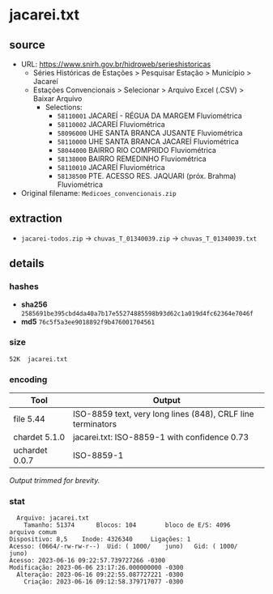 # jacarei.txt

## source

- URL: <https://www.snirh.gov.br/hidroweb/serieshistoricas>
  - Séries Históricas de Estações > Pesquisar Estação > Município > Jacareí
  - Estações Convencionais > Selecionar > Arquivo Excel (.CSV) > Baixar Arquivo
    - Selections: 
      - `58110001` 	JACAREÍ - RÉGUA DA MARGEM	Fluviométrica
      - `58110002` 	JACAREÍ	Fluviométrica
      - `58096000` 	UHE SANTA BRANCA JUSANTE	Fluviométrica
      - `58110000` 	UHE SANTA BRANCA JACAREÍ	Fluviométrica
      - `58044000` 	BAIRRO RIO COMPRIDO 	Fluviométrica
      - `58138000` 	BAIRRO REMEDINHO 	Fluviométrica
      - `58110010` 	JACAREÍ	Fluviométrica
      - `58138500` 	PTE. ACESSO RES. JAQUARI (próx. Brahma)	Fluviométrica
- Original filename: `Medicoes_convencionais.zip`

## extraction
- `jacarei-todos.zip` -> `chuvas_T_01340039.zip` -> `chuvas_T_01340039.txt`

## details

### hashes
- **sha256** `2585691be395cbd4da40a7b17e55274885598b93d62c1a019d4fc62364e7046f`
- **md5** `76c5f5a3ee9018892f9b476001704561`

### size
`52K  jacarei.txt`

### encoding
| **Tool**       | **Output**                                                  |
|----------------|-------------------------------------------------------------|
| file 5.44      | ISO-8859 text, very long lines (848), CRLF line terminators |
| chardet 5.1.0  | jacarei.txt: ISO-8859-1 with confidence 0.73                |
| uchardet 0.0.7 | ISO-8859-1                                                  |

_Output trimmed for brevity._

### stat
```
  Arquivo: jacarei.txt
    Tamanho: 51374     	Blocos: 104        bloco de E/S: 4096   arquivo comum
Dispositivo: 8,5	Inode: 4326340     Ligações: 1
Acesso: (0664/-rw-rw-r--)  Uid: ( 1000/    juno)   Gid: ( 1000/    juno)
Acesso: 2023-06-16 09:22:57.739727266 -0300
Modificação: 2023-06-06 23:17:26.000000000 -0300
  Alteração: 2023-06-16 09:22:55.087727221 -0300
    Criação: 2023-06-16 09:12:58.379717077 -0300
```
